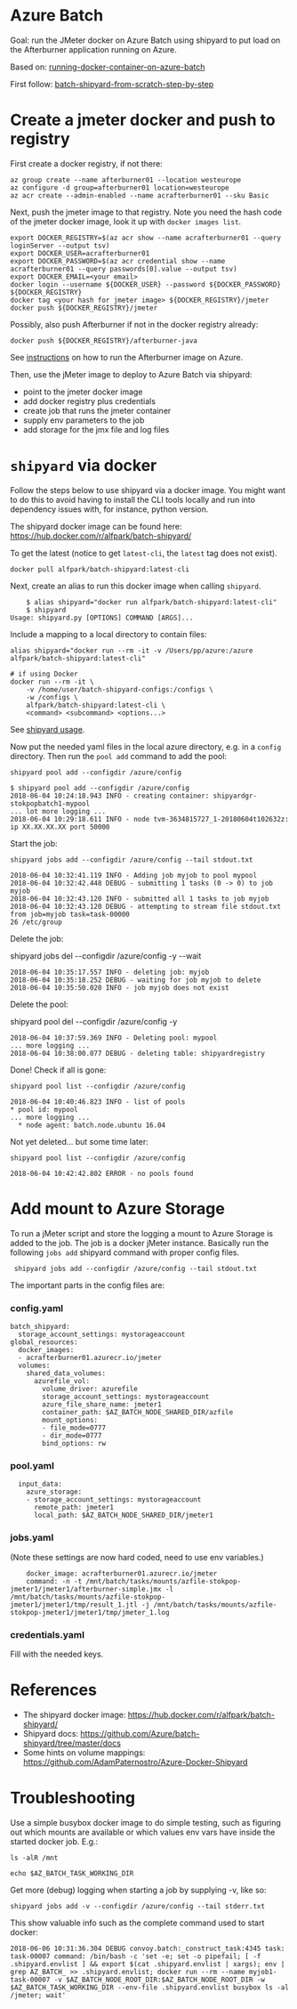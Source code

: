 # Azure Batch

Goal: run the JMeter docker on Azure Batch using shipyard to put load on the Afterburner application running on Azure.

Based on: [running-docker-container-on-azure-batch](https://azure.microsoft.com/nl-nl/blog/running-docker-container-on-azure-batch/)

First follow: [batch-shipyard-from-scratch-step-by-step](http://batch-shipyard.readthedocs.io/en/latest/05-batch-shipyard-from-scratch-step-by-step/)

# Create a jmeter docker and push to registry

First create a docker registry, if not there:

    az group create --name afterburner01 --location westeurope
    az configure -d group=afterburner01 location=westeurope
    az acr create --admin-enabled --name acrafterburner01 --sku Basic

Next, push the jmeter image to that registry. Note you need the hash code
of the jmeter docker image, look it up with `docker images list`.
    
    export DOCKER_REGISTRY=$(az acr show --name acrafterburner01 --query loginServer --output tsv)
    export DOCKER_USER=acrafterburner01
    export DOCKER_PASSWORD=$(az acr credential show --name acrafterburner01 --query passwords[0].value --output tsv)
    export DOCKER_EMAIL=<your email>
    docker login --username ${DOCKER_USER} --password ${DOCKER_PASSWORD} ${DOCKER_REGISTRY}
    docker tag <your hash for jmeter image> ${DOCKER_REGISTRY}/jmeter
    docker push ${DOCKER_REGISTRY}/jmeter
    
Possibly, also push Afterburner if not in the docker registry already:
    
    docker push ${DOCKER_REGISTRY}/afterburner-java

See [instructions](TODO) on how to run the Afterburner image on Azure.

Then, use the jMeter image to deploy to Azure Batch via shipyard:
* point to the jmeter docker image
* add docker registry plus credentials
* create job that runs the jmeter container
* supply env parameters to the job
* add storage for the jmx file and log files

# `shipyard` via docker

Follow the steps below to use shipyard via a docker image.
You might want to do this to avoid having to install the CLI tools locally
and run into dependency issues with, for instance, python version.

The shipyard docker image can be found here: https://hub.docker.com/r/alfpark/batch-shipyard/

To get the latest (notice to get `latest-cli`, the `latest` tag does not exist).

    docker pull alfpark/batch-shipyard:latest-cli

Next, create an alias to run this docker image when calling `shipyard`.

```
    $ alias shipyard="docker run alfpark/batch-shipyard:latest-cli"
    $ shipyard
Usage: shipyard.py [OPTIONS] COMMAND [ARGS]...
```

Include a mapping to a local directory to contain files:

    alias shipyard="docker run --rm -it -v /Users/pp/azure:/azure alfpark/batch-shipyard:latest-cli"

```
# if using Docker
docker run --rm -it \
    -v /home/user/batch-shipyard-configs:/configs \
    -w /configs \
    alfpark/batch-shipyard:latest-cli \
    <command> <subcommand> <options...>
```

See [shipyard usage](https://github.com/Azure/batch-shipyard/blob/master/docs/20-batch-shipyard-usage.md).

Now put the needed yaml files in the local azure directory, e.g. in a `config` directory.
Then run the `pool add` command to add the pool:

    shipyard pool add --configdir /azure/config

```
$ shipyard pool add --configdir /azure/config
2018-06-04 10:24:18.943 INFO - creating container: shipyardgr-stokpopbatch1-mypool
... lot more logging ...
2018-06-04 10:29:18.611 INFO - node tvm-3634815727_1-20180604t102632z: ip XX.XX.XX.XX port 50000
```

Start the job:

    shipyard jobs add --configdir /azure/config --tail stdout.txt

```
2018-06-04 10:32:41.119 INFO - Adding job myjob to pool mypool
2018-06-04 10:32:42.448 DEBUG - submitting 1 tasks (0 -> 0) to job myjob
2018-06-04 10:32:43.120 INFO - submitted all 1 tasks to job myjob
2018-06-04 10:32:43.120 DEBUG - attempting to stream file stdout.txt from job=myjob task=task-00000
26 /etc/group
```

Delete the job:

   shipyard jobs del --configdir /azure/config -y --wait

```
2018-06-04 10:35:17.557 INFO - deleting job: myjob
2018-06-04 10:35:18.252 DEBUG - waiting for job myjob to delete
2018-06-04 10:35:50.020 INFO - job myjob does not exist
```

Delete the pool:

   shipyard pool del --configdir /azure/config -y

```
2018-06-04 10:37:59.369 INFO - Deleting pool: mypool
... more logging ...
2018-06-04 10:38:00.077 DEBUG - deleting table: shipyardregistry
```

Done! Check if all is gone:

    shipyard pool list --configdir /azure/config

```
2018-06-04 10:40:46.823 INFO - list of pools
* pool id: mypool
... more logging ...
  * node agent: batch.node.ubuntu 16.04
```

Not yet deleted... but some time later:

    shipyard pool list --configdir /azure/config

```
2018-06-04 10:42:42.802 ERROR - no pools found
```

# Add mount to Azure Storage

To run a jMeter script and store the logging a mount to Azure Storage
is added to the job. The job is a docker jMeter instance. Basically
run the following `jobs add` shipyard command with proper config files.

     shipyard jobs add --configdir /azure/config --tail stdout.txt

The important parts in the config files are:

### config.yaml

```
batch_shipyard:
  storage_account_settings: mystorageaccount
global_resources:
  docker_images:
  - acrafterburner01.azurecr.io/jmeter
  volumes:
    shared_data_volumes:
      azurefile_vol:
        volume_driver: azurefile
        storage_account_settings: mystorageaccount
        azure_file_share_name: jmeter1
        container_path: $AZ_BATCH_NODE_SHARED_DIR/azfile
        mount_options:
        - file_mode=0777
        - dir_mode=0777
        bind_options: rw
```

### pool.yaml

```
  input_data:
    azure_storage:
    - storage_account_settings: mystorageaccount
      remote_path: jmeter1
      local_path: $AZ_BATCH_NODE_SHARED_DIR/jmeter1
```

### jobs.yaml

(Note these settings are now hard coded, need to use env variables.)

```
    docker_image: acrafterburner01.azurecr.io/jmeter
    command: -n -t /mnt/batch/tasks/mounts/azfile-stokpop-jmeter1/jmeter1/afterburner-simple.jmx -l /mnt/batch/tasks/mounts/azfile-stokpop-jmeter1/jmeter1/tmp/result_1.jtl -j /mnt/batch/tasks/mounts/azfile-stokpop-jmeter1/jmeter1/tmp/jmeter_1.log 
```

### credentials.yaml

Fill with the needed keys.

# References

* The shipyard docker image: https://hub.docker.com/r/alfpark/batch-shipyard/
* Shipyard docs: https://github.com/Azure/batch-shipyard/tree/master/docs
* Some hints on volume mappings: https://github.com/AdamPaternostro/Azure-Docker-Shipyard

# Troubleshooting

Use a simple busybox docker image to do simple testing, such as figuring out
which mounts are available or which values env vars have inside the started
docker job. E.g.:

    ls -alR /mnt

    echo $AZ_BATCH_TASK_WORKING_DIR

Get more (debug) logging when starting a job by supplying -v, like so:

    shipyard jobs add -v --configdir /azure/config --tail stderr.txt

This show valuable info such as the complete command used to start docker:

```
2018-06-06 10:31:36.304 DEBUG convoy.batch:_construct_task:4345 task: task-00007 command: /bin/bash -c 'set -e; set -o pipefail; [ -f .shipyard.envlist ] && export $(cat .shipyard.envlist | xargs); env | grep AZ_BATCH_ >> .shipyard.envlist; docker run --rm --name myjob1-task-00007 -v $AZ_BATCH_NODE_ROOT_DIR:$AZ_BATCH_NODE_ROOT_DIR -w $AZ_BATCH_TASK_WORKING_DIR --env-file .shipyard.envlist busybox ls -al /jmeter; wait'
```
    
